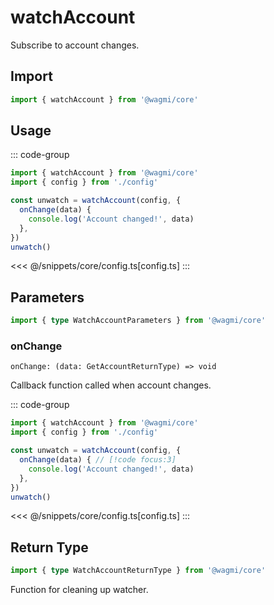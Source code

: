 # watchAccount

Subscribe to account changes.

## Import

```ts
import { watchAccount } from '@wagmi/core'
```

## Usage

::: code-group
```ts [index.ts]
import { watchAccount } from '@wagmi/core'
import { config } from './config'

const unwatch = watchAccount(config, {
  onChange(data) {
    console.log('Account changed!', data)
  },
})
unwatch()
```
<<< @/snippets/core/config.ts[config.ts]
:::

## Parameters

```ts
import { type WatchAccountParameters } from '@wagmi/core'
```

### onChange

`onChange: (data: GetAccountReturnType) => void`

Callback function called when account changes.

::: code-group
```ts [index.ts]
import { watchAccount } from '@wagmi/core'
import { config } from './config'

const unwatch = watchAccount(config, {
  onChange(data) { // [!code focus:3]
    console.log('Account changed!', data)
  },
})
unwatch()
```
<<< @/snippets/core/config.ts[config.ts]
:::

## Return Type

```ts
import { type WatchAccountReturnType } from '@wagmi/core'
```

Function for cleaning up watcher.